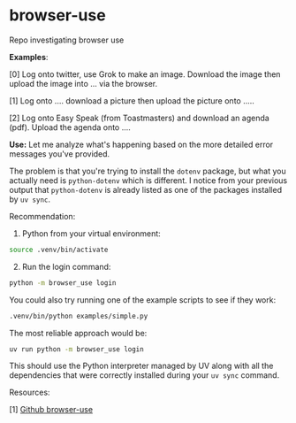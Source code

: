 # browser-use
Repo investigating browser use

**Examples**:

[0] Log onto twitter, use Grok to make an image. Download the image then upload the image into ... via the browser.

[1] Log onto .... download a picture then upload the picture onto .....

[2] Log onto Easy Speak (from Toastmasters) and download an agenda (pdf). Upload the agenda onto ....

**Use:**
Let me analyze what's happening based on the more detailed error messages you've provided.

The problem is that you're trying to install the `dotenv` package, but what you actually need is `python-dotenv` which is different. I notice from your previous output that `python-dotenv` is already listed as one of the packages installed by `uv sync`.

Recommendation:

1. Python from your virtual environment:

```bash
source .venv/bin/activate
```

2. Run the login command:

```bash
python -m browser_use login
```

You could also try running one of the example scripts to see if they work:

```bash
.venv/bin/python examples/simple.py
```

The most reliable approach would be:

```bash
uv run python -m browser_use login
```

This should use the Python interpreter managed by UV along with all the dependencies that were correctly installed during your `uv sync` command.

Resources:

[1] [Github browser-use](https://github.com/browser-use/browser-use)
